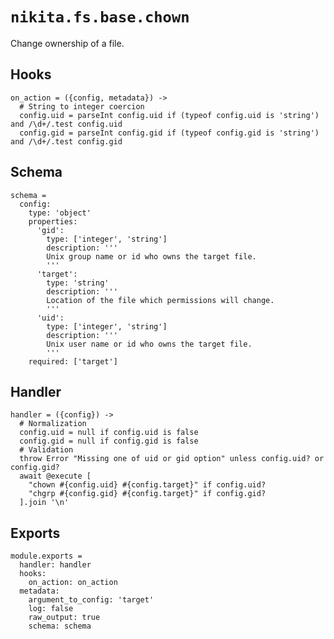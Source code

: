 
# `nikita.fs.base.chown`

Change ownership of a file.

## Hooks

    on_action = ({config, metadata}) ->
      # String to integer coercion
      config.uid = parseInt config.uid if (typeof config.uid is 'string') and /\d+/.test config.uid
      config.gid = parseInt config.gid if (typeof config.gid is 'string') and /\d+/.test config.gid

## Schema

    schema =
      config:
        type: 'object'
        properties:
          'gid':
            type: ['integer', 'string']
            description: '''
            Unix group name or id who owns the target file.
            '''
          'target':
            type: 'string'
            description: '''
            Location of the file which permissions will change.
            '''
          'uid':
            type: ['integer', 'string']
            description: '''
            Unix user name or id who owns the target file.
            '''
        required: ['target']

## Handler

    handler = ({config}) ->
      # Normalization
      config.uid = null if config.uid is false
      config.gid = null if config.gid is false
      # Validation
      throw Error "Missing one of uid or gid option" unless config.uid? or config.gid?
      await @execute [
        "chown #{config.uid} #{config.target}" if config.uid?
        "chgrp #{config.gid} #{config.target}" if config.gid?
      ].join '\n'

## Exports

    module.exports =
      handler: handler
      hooks:
        on_action: on_action
      metadata:
        argument_to_config: 'target'
        log: false
        raw_output: true
        schema: schema
